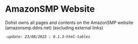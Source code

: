 # AmazonSMP Website

Dohst owns all pages and contents on the AmazonSMP website (amazonsmp.ddns.net) (excluding external links)

_`-update: 23/08/2023 : 0.1.3-html-tables`_
